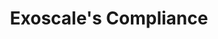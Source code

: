 ---
title: "Exoscale's Compliance"
description: ""
cardImage: "/images/learning-path/kubernetes-icon.svg"
courses: 6
weight: 3
---